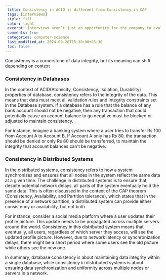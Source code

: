 ```yaml
---
 title: Consistency in ACID is different from Consistency in CAP  
 tags: [interviews]
 style: fill
 color: light
 excerpt: Interviews aren’t just an opportunity for the company to evaluate you - they’re also your chance to learn more about the company
 comments: true
 categories: computer-science
 last_modified_at: 2024-09-20T15:30:00+05:30
 toc: false
---
```


Consistency is a cornerstone of data integrity, but its meaning can shift depending on context

### Consistency in Databases 

In the context of ACID(Atomicity, Consistency, Isolation, Durability) properties of database, consistency refers to the integrity of the data. This means that data must meet all validation rules and integrity constraints set in the Database system. If a database has a rule that the balance of any bank account should not be negative, then any transaction that could potentially cause an account balance to go negative must be blocked or adjusted to maintain consistency.

For instance, imagine a banking system where a user tries to transfer Rs 100 from Account A to Account B. If Account A only has Rs 80, the transaction should be denied or only Rs 80 should be transferred, to maintain the integrity that account balances can't be negative.


### Consistency in Distributed Systems
In the distributed systems, consistency refers to how a system synchronizes and ensures that all nodes in the system reflect the same data at a given time. The challenge in distributed systems is to ensure that, despite potential network delays, all parts of the system eventually hold the same data. This is often discussed in the context of the CAP theorem (Consistency, Availability, and Partition tolerance), which states that in the presence of a network partition, a distributed system can provide either consistency or availability, but not both.

For instance, consider a social media platform where a user updates their profile picture. This update needs to be propagated across multiple servers around the world. Consistency in this distributed system means that eventually, all users, regardless of which server they access, will see the updated profile picture. However, due to network latency or synchronization delays, there might be a short period where some users see the old picture while others see the new one.

In summary, database consistency is about maintaining data integrity within a single database, while consistency in distributed systems is about ensuring data synchronization and uniformity across multiple nodes or servers in a network.